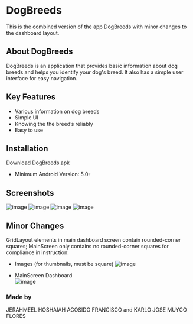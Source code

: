 # DogBreeds
This is the combined version of the app DogBreeds with minor changes to the dashboard layout. 

## About DogBreeds
DogBreeds is an application that provides basic information about dog breeds and helps you identify your dog's breed. It also has a simple user interface for easy navigation.

## Key Features
* Various information on dog breeds    
* Simple UI
* Knowing the the breed’s reliably
* Easy to use

## Installation
Download DogBreeds.apk
* Minimum Android Version: 5.0+

## Screenshots
![image](https://user-images.githubusercontent.com/108663786/198814191-d2a0cf30-cb03-4110-9151-f8703b8a2596.png)
![image](https://user-images.githubusercontent.com/108663786/198814414-d5e4e171-da34-43f4-91c9-a77f9a4fba14.png)
![image](https://user-images.githubusercontent.com/108663786/198814199-25f321b0-22a4-40d0-b948-71c36ec7762e.png)
![image](https://user-images.githubusercontent.com/108663786/198814202-e69fa2e0-6028-4286-bb28-97f751535a71.png)



## Minor Changes
GridLayout elements in main dashboard screen contain rounded-corner squares; MainScreen only contains no rounded-corner squares for compliance in instruction:
 * Images (for thumbnails, must be square)
 ![image](https://user-images.githubusercontent.com/108663786/198813429-5516113c-498d-488f-b6a8-c0ce72211825.png) <br />
 
 * MainScreen Dashboard <br />
 ![image](https://user-images.githubusercontent.com/108663786/198813581-ddcd4cec-f1f3-4a5a-8cac-71cf013f0dae.png)

### Made by
JERAHMEEL HOSHAIAH ACOSIDO FRANCISCO and KARLO JOSE MUYCO FLORES
